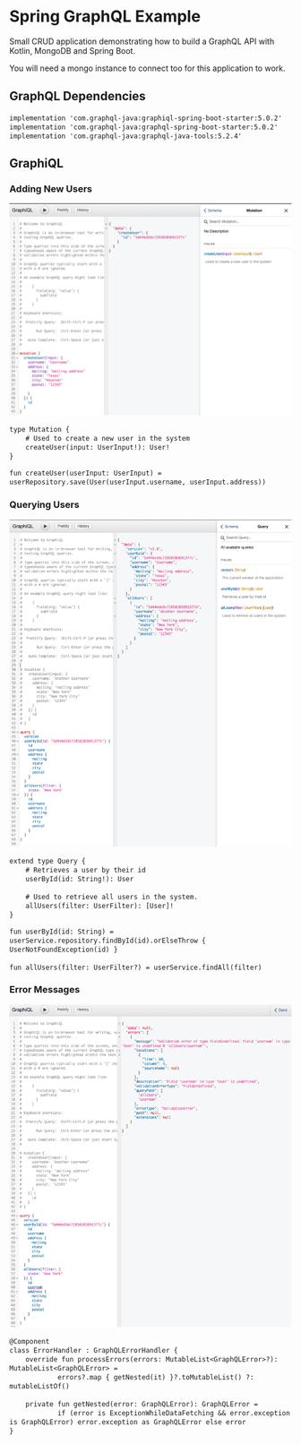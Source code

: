 # Spring GraphQL Example

Small CRUD application demonstrating how to build a GraphQL API with Kotlin, MongoDB and Spring Boot.

You will need a mongo instance to connect too for this application to work.

## GraphQL Dependencies
```
implementation 'com.graphql-java:graphiql-spring-boot-starter:5.0.2'
implementation 'com.graphql-java:graphql-spring-boot-starter:5.0.2'
implementation 'com.graphql-java:graphql-java-tools:5.2.4'
```

## GraphiQL

### Adding New Users
![Alt text](screenshots/mutation-screenshot.png?raw=true "Mutation Screenshot")

```
type Mutation {
    # Used to create a new user in the system
    createUser(input: UserInput!): User!
}
```

```
fun createUser(userInput: UserInput) = userRepository.save(User(userInput.username, userInput.address))
```

### Querying Users
![Alt text](screenshots/query-screenshot.png?raw=true "Query Screenshot")

```aidl
extend type Query {
    # Retrieves a user by their id
    userById(id: String!): User

    # Used to retrieve all users in the system.
    allUsers(filter: UserFilter): [User]!
}
```

```aidl
fun userById(id: String) = userService.repository.findById(id).orElseThrow { UserNotFoundException(id) }

fun allUsers(filter: UserFilter?) = userService.findAll(filter)
```

### Error Messages
![Alt text](screenshots/error-screenshot.png?raw=true "Error Screenshot")

```aidl
@Component
class ErrorHandler : GraphQLErrorHandler {
    override fun processErrors(errors: MutableList<GraphQLError>?): MutableList<GraphQLError> =
            errors?.map { getNested(it) }?.toMutableList() ?: mutableListOf()

    private fun getNested(error: GraphQLError): GraphQLError =
            if (error is ExceptionWhileDataFetching && error.exception is GraphQLError) error.exception as GraphQLError else error
}
```